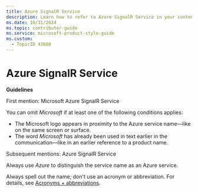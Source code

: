 ```yaml
---
title: Azure SignalR Service
description: Learn how to refer to Azure SignalR Service in your content.
ms.date: 10/31/2024
ms.topic: contributor-guide
ms.service: microsoft-product-style-guide
ms.custom:
  - TopicID 43660
---
```



# Azure SignalR Service

**Guidelines**

First mention: Microsoft Azure SignalR Service

You can omit *Microsoft* if at least one of the following conditions applies:

- The Microsoft logo appears in proximity to the Azure service name—like on the same screen or surface.
- The word *Microsoft* has already been used in text earlier in the communication—like in an earlier reference to a product name.

Subsequent mentions: Azure SignalR Service

Always use *Azure* to distinguish the service name as an Azure service.

Always spell out the name; don't use an acronym or abbreviation. For details, see [Acronyms + abbreviations](~\acronyms-and-abbreviations.md).

